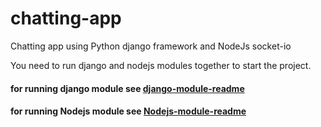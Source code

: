 # chatting-app
Chatting app using Python django framework and NodeJs socket-io

You need to run django and nodejs modules together to start the project.

#### for running django module see [django-module-readme](chatting-django/README.md)

#### for running Nodejs module see [Nodejs-module-readme](chatting-node/README.md)